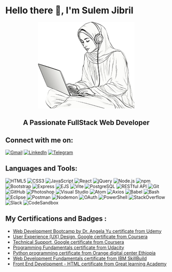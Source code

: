 # Hello there 👋, I'm Sulem Jibril

<div align="center">
<img src="bg.png/" width="300">

## A Passionate FullStack Web Developer
</div>



## Connect with me on:  
[![Gmail](https://img.shields.io/badge/-Gmail-red?style=flat&logo=Gmail)](mailto:sulemjibrildawud@gmail.com)
[![LinkedIn](https://img.shields.io/badge/-LinkedIn-blue?style=flat&logo=Linkedin)](https://www.linkedin.com/in/sulem-jibril-dawud-b04252220)
[![Telegram](https://img.shields.io/badge/Telegram-blue?style=flat&logo=telegram)](https://t.me/HBMme)

## Languages and Tools:

![HTML5](https://img.shields.io/badge/-HTML5-E34F26?style=flat&logo=HTML5&logoColor=white)
![CSS3](https://img.shields.io/badge/-CSS3-1572B6?style=flat&logo=CSS3&logoColor=white)
![JavaScript](https://img.shields.io/badge/-JavaScript-F7DF1E?style=flat&logo=JavaScript&logoColor=black)
![React](https://img.shields.io/badge/-React-61DAFB?style=flat&logo=React&logoColor=white)
![jQuery](https://img.shields.io/badge/-jQuery-0769AD?style=flat&logo=jQuery&logoColor=white)
![Node.js](https://img.shields.io/badge/-Node.js-339933?style=flat&logo=Node.js&logoColor=white)
![npm](https://img.shields.io/badge/-npm-CB3837?style=flat&logo=npm&logoColor=white)
![Bootstrap](https://img.shields.io/badge/-Bootstrap-7952B3?style=flat&logo=Bootstrap&logoColor=white)
![Express](https://img.shields.io/badge/-Express-000000?style=flat&logo=Express&logoColor=white)
![EJS](https://img.shields.io/badge/-EJS-505050?style=flat&logo=EJS)
![Vite](https://img.shields.io/badge/-Vite-646CFF?style=flat&logo=Vite&logoColor=white)
![PostgreSQL](https://img.shields.io/badge/-PostgreSQL-4169E1?style=flat&logo=PostgreSQL&logoColor=white)
![RESTful API](https://img.shields.io/badge/-API-6E6E6E?style=flat&logo=api)
![Git](https://img.shields.io/badge/-Git-F05032?style=flat&logo=Git&logoColor=white)
![GitHub](https://img.shields.io/badge/-GitHub-181717?style=flat&logo=GitHub&logoColor=white)
![Photoshop](https://img.shields.io/badge/-Photoshop-31A8FF?style=flat&logo=Adobe-Photoshop&logoColor=white)
![Visual Studio](https://img.shields.io/badge/-Visual_Studio-5C2D91?style=flat&logo=Visual-Studio&logoColor=white)
![Atom](https://img.shields.io/badge/-Atom-66595C?style=flat&logo=Atom&logoColor=white)
![Axios](https://img.shields.io/badge/-Axios-5A29E4?style=flat&logo=Axios&logoColor=white)
![Babel](https://img.shields.io/badge/-Babel-F9DC3E?style=flat&logo=Babel&logoColor=white)
![Bash](https://img.shields.io/badge/-Bash-4EAA25?style=flat&logo=GNU-Bash&logoColor=white)
![Eclipse](https://img.shields.io/badge/-Eclipse-2C2255?style=flat&logo=Eclipse&logoColor=white)
![Postman](https://img.shields.io/badge/-Postman-FF6C37?style=flat&logo=Postman&logoColor=white)
![Nodemon](https://img.shields.io/badge/-Nodemon-76D04B?style=flat&logo=Nodemon&logoColor=white)
![OAuth](https://img.shields.io/badge/-OAuth-1C1C1C?style=flat&logo=OAuth&logoColor=white)
![PowerShell](https://img.shields.io/badge/-PowerShell-5391FE?style=flat&logo=PowerShell&logoColor=white)
![StackOverflow](https://img.shields.io/badge/-StackOverflow-F58025?style=flat&logo=StackOverflow&logoColor=white)
![Slack](https://img.shields.io/badge/-Slack-4A154B?style=flat&logo=Slack&logoColor=white)
![CodeSandbox](https://img.shields.io/badge/-CodeSandbox-000000?style=flat&logo=CodeSandbox&logoColor=white)



## My Certifications and Badges :

- [Web Development Bootcamp by Dr. Angela Yu certificate from Udemy](https://www.udemy.com/certificate/UC-fbec9e23-f40d-49c1-b012-539d16f9957c/)
- [User Experience (UX) Design, Google certificate  from Coursera](https://coursera.org/share/f299a45000a87c73012dc3906d7e271e)
- [Technical Support, Google certificate from Coursera](https://coursera.org/share/5436849a336758acd34ace816fea5bf9)
- [Programming Fundamentals certificate from Udacity](https://www.udacity.com/certificate/e/9ed7f1a4-599e-11ef-8fd3-c76efc23c427)
- [Python programming certificate from  Orange digital center Ethiopia](https://mail.google.com/mail/u/0?ui=2&ik=468b25fc25&attid=0.1&permmsgid=msg-f:1745400538758191718&th=1838e88adf751a66&view=att&disp=inline&realattid=f_l8oiap330)
- [Web Development Fundamentals certificate from IBM SkillBuild](https://www.credly.com/badges/93ddc0d5-34d1-41b3-a3ab-52784d411af7/public_url)
- [Front End Development - HTML  certificate from Great learning Academy](https://olympus.mygreatlearning.com/courses/12761/certificate)

<!-- ## GitHub Stats:
![Profile Views](https://komarev.com/ghpvc/?username=SulemJ)
![GitHub Stats](https://github-readme-stats.vercel.app/api?username=SulemJ&show_icons=true&hide=issues) -->
